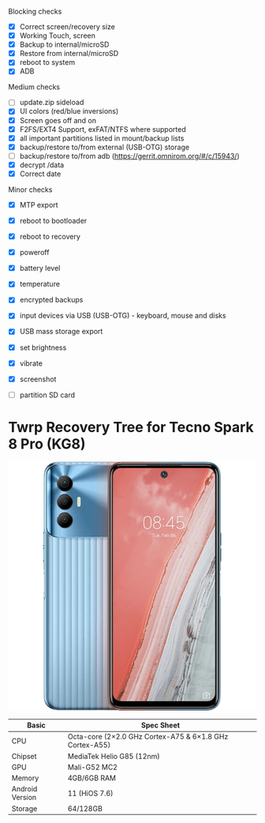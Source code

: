 
Blocking checks
- [X] Correct screen/recovery size
- [X] Working Touch, screen
- [X] Backup to internal/microSD
- [X] Restore from internal/microSD
- [X] reboot to system
- [X] ADB

Medium checks
- [ ] update.zip sideload
- [X] UI colors (red/blue inversions)
- [X] Screen goes off and on
- [X] F2FS/EXT4 Support, exFAT/NTFS where supported
- [X] all important partitions listed in mount/backup lists
- [X] backup/restore to/from external (USB-OTG) storage
- [ ] backup/restore to/from adb (https://gerrit.omnirom.org/#/c/15943/)
- [X] decrypt /data
- [X] Correct date

Minor checks
- [X] MTP export
- [X] reboot to bootloader
- [X] reboot to recovery
- [X] poweroff
- [X] battery level
- [X] temperature
- [X] encrypted backups
- [X] input devices via USB (USB-OTG) - keyboard, mouse and disks
- [X] USB mass storage export
- [X] set brightness
- [X] vibrate
- [X] screenshot
- [ ] partition SD card


# Twrp Recovery Tree for Tecno Spark 8 Pro (KG8)
![Tecno spark 8 pro](spark8pro.png)


|Basic               |Spec Sheet|
|--                  |--                                                            |
|CPU                 |Octa-core (2×2.0 GHz Cortex-A75 & 6×1.8 GHz Cortex-A55)       |
|Chipset             |MediaTek Helio G85 (12nm)                                     |
|GPU                 |Mali-G52 MC2                                                  |
|Memory              |4GB/6GB RAM                                                   |
|Android Version     |11 (HiOS 7.6)                                                 |
|Storage             |64/128GB                                                      |

